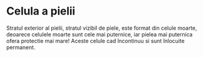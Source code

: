 # Celula a pielii

Stratul exterior al pielii, stratul vizibil de piele, este format din celule
moarte, deoarece celulele moarte sunt cele mai puternice, iar pielea mai
puternica ofera protectie mai mare! Aceste celule cad încontinuu si sunt
înlocuite permanent.
